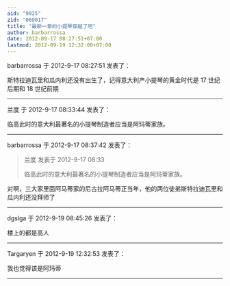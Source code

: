 ```yaml
---
aid: "9025"
zid: "069017"
title: "最新一章的小提琴穿越了吧"
author: barbarrossa
date: 2012-09-17 08:27:51+07:00
lastmod: 2012-09-19 12:32:00+07:00
---
```


barbarrossa 于 2012-9-17 08:27:51 发表了：

斯特拉迪瓦里和瓜内利还没有出生了，记得意大利产小提琴的黄金时代是 17 世纪后期和 18 世纪前期

---

兰度 于 2012-9-17 08:33:44 发表了：

临高此时的意大利最著名的小提琴制造者应当是阿玛蒂家族。

---

barbarrossa 于 2012-9-17 08:37:42 发表了：

> 兰度 发表于 2012-9-17 08:33
>
> 临高此时的意大利最著名的小提琴制造者应当是阿玛蒂家族。

对啊，三大家里面阿马蒂家的尼古拉阿马蒂正当年，他的两位徒弟斯特拉迪瓦里和瓜内利还没拜师了

---

dgslga 于 2012-9-19 08:45:26 发表了：

楼上的都是高人

---

Targaryen 于 2012-9-19 12:32:53 发表了：

我也觉得该是阿玛蒂

---
